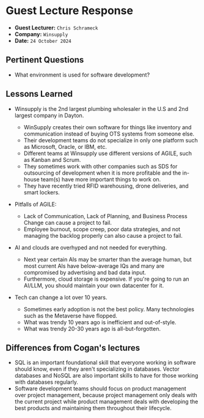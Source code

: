 # Guest Lecture Response

- **Guest Lecturer:** `Chris Schrameck`
- **Company:** `Winsupply`
- **Date:** `24 October 2024`

## Pertinent Questions

- What environment is used for software development?

## Lessons Learned

- Winsupply is the 2nd largest plumbing wholesaler in the U.S and 2nd largest company in Dayton.
    - WinSupply creates their own software for things like inventory and communication instead of buying OTS systems from someone else.
    - Their development teams do not specialize in only one platform such as Microsoft, Oracle, or IBM, etc.
    - Different teams at Winsupply use different versions of AGILE, such as Kanban and Scrum.
    - They sometimes work with other companies such as SDS for outsourcing of development when it is more profitable and the in-house team(s) have more important things to work on.
    - They have recently tried RFID warehousing, drone deliveries, and smart lockers.

- Pitfalls of AGILE:
    - Lack of Communication, Lack of Planning, and Business Process Change can cause a project to fail.
    - Employee burnout, scope creep, poor data strategies, and not managing the backlog properly can also cause a project to fail.

- AI and clouds are overhyped and not needed for everything.
  - Next year certain AIs may be smarter than the average human, but most current AIs have below-average IQs and many are compromised by advertising and bad data input.
  - Furthermore, cloud storage is expensive. If you're going to run an AI/LLM, you should maintain your own datacenter for it.

- Tech can change a lot over 10 years.
  - Sometimes early adoption is not the best policy. Many technologies such as the Metaverse have flopped.
  - What was trendy 10 years ago is inefficient and out-of-style.
  - What was trendy 20-30 years ago is all-but-forgotten.

## Differences from Cogan's lectures
- SQL is an important foundational skill that everyone working in software should know, even if they aren't specializing in databases. Vector databases and NoSQL are also important skills
  to have for those working with databases regularly.
- Software development teams should focus on product management over project management, because project management only deals with the current project while product management deals with
  developing the best products and maintaining them throughout their lifecycle.
